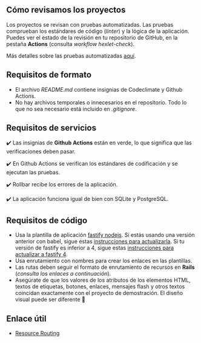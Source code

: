 ## Cómo revisamos los proyectos

Los proyectos se revisan con pruebas automatizadas. Las pruebas comprueban los estándares de código (_linter_) y la lógica de la aplicación. Puedes ver el estado de la revisión en tu repositorio de GitHub, en la pestaña **Actions** (consulta _workflow hexlet-check_).

Más detalles sobre las pruebas automatizadas [aquí](https://soporte.codica.la:443/link/82#bkmrk-page-title).

## Requisitos de formato

- El archivo _README.md_ contiene insignias de Codeclimate y Github Actions.
- No hay archivos temporales o innecesarios en el repositorio. Todo lo que no sea necesario está incluido en _.gitignore_.

## Requisitos de servicios

✔️ Las insignias de **Github Actions** están en verde, lo que significa que las verificaciones deben pasar.

✔️ En Github Actions se verifican los estándares de codificación y se ejecutan las pruebas.

✔️ Rollbar recibe los errores de la aplicación.

✔️ La aplicación funciona igual de bien con SQLite y PostgreSQL.

## Requisitos de código


- Usa la plantilla de aplicación [fastify nodejs](https://github.com/hexlet-boilerplates/fastify-nodejs-application). Si estás usando una versión anterior con babel, sigue estas [instrucciones para actualizarla](https://github.com/hexlet-boilerplates/fastify-nodejs-application/blob/main/update_to_esm.md). Si tu versión de fastify es inferior a 4, sigue estas [instrucciones para actualizar a fastify 4](https://github.com/hexlet-boilerplates/fastify-nodejs-application/blob/main/update_fastify3_to_fastify4.md).
- Usa enrutamiento con nombres para crear los enlaces en las plantillas.
- Las rutas deben seguir el formato de enrutamiento de recursos en **Rails** (_consulta los enlaces a continuación_).
- Asegúrate de que los valores de los atributos de los elementos HTML, textos de etiquetas, botones, enlaces, mensajes flash y otros textos coincidan exactamente con el proyecto de demostración. El diseño visual puede ser diferente 🎨


## Enlace útil

- [Resource Routing](https://guides.rubyonrails.org/routing.html#resource-routing-the-rails-default)


